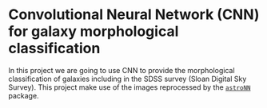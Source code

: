 # Convolutional Neural Network (CNN) for galaxy morphological classification

In this project we are going to use CNN to provide the morphological classification of galaxies including in the SDSS survey (Sloan Digital Sky Survey). 
This project make use of the images reprocessed by the  [`astroNN`](wwww) package. 
